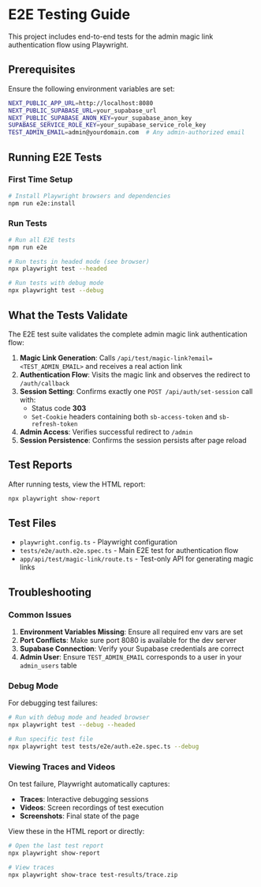 # E2E Testing Guide

This project includes end-to-end tests for the admin magic link authentication flow using Playwright.

## Prerequisites

Ensure the following environment variables are set:

```bash
NEXT_PUBLIC_APP_URL=http://localhost:8080
NEXT_PUBLIC_SUPABASE_URL=your_supabase_url
NEXT_PUBLIC_SUPABASE_ANON_KEY=your_supabase_anon_key
SUPABASE_SERVICE_ROLE_KEY=your_supabase_service_role_key
TEST_ADMIN_EMAIL=admin@yourdomain.com  # Any admin-authorized email
```

## Running E2E Tests

### First Time Setup

```bash
# Install Playwright browsers and dependencies
npm run e2e:install
```

### Run Tests

```bash
# Run all E2E tests
npm run e2e

# Run tests in headed mode (see browser)
npx playwright test --headed

# Run tests with debug mode
npx playwright test --debug
```

## What the Tests Validate

The E2E test suite validates the complete admin magic link authentication flow:

1. **Magic Link Generation**: Calls `/api/test/magic-link?email=<TEST_ADMIN_EMAIL>` and receives a real action link
2. **Authentication Flow**: Visits the magic link and observes the redirect to `/auth/callback`
3. **Session Setting**: Confirms exactly one `POST /api/auth/set-session` call with:
   - Status code **303**
   - `Set-Cookie` headers containing both `sb-access-token` and `sb-refresh-token`
4. **Admin Access**: Verifies successful redirect to `/admin`
5. **Session Persistence**: Confirms the session persists after page reload

## Test Reports

After running tests, view the HTML report:

```bash
npx playwright show-report
```

## Test Files

- `playwright.config.ts` - Playwright configuration
- `tests/e2e/auth.e2e.spec.ts` - Main E2E test for authentication flow
- `app/api/test/magic-link/route.ts` - Test-only API for generating magic links

## Troubleshooting

### Common Issues

1. **Environment Variables Missing**: Ensure all required env vars are set
2. **Port Conflicts**: Make sure port 8080 is available for the dev server
3. **Supabase Connection**: Verify your Supabase credentials are correct
4. **Admin User**: Ensure `TEST_ADMIN_EMAIL` corresponds to a user in your `admin_users` table

### Debug Mode

For debugging test failures:

```bash
# Run with debug mode and headed browser
npx playwright test --debug --headed

# Run specific test file
npx playwright test tests/e2e/auth.e2e.spec.ts --debug
```

### Viewing Traces and Videos

On test failure, Playwright automatically captures:
- **Traces**: Interactive debugging sessions
- **Videos**: Screen recordings of test execution
- **Screenshots**: Final state of the page

View these in the HTML report or directly:

```bash
# Open the last test report
npx playwright show-report

# View traces
npx playwright show-trace test-results/trace.zip
```
